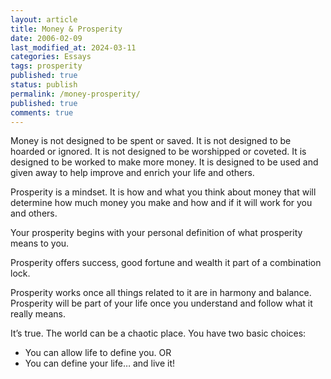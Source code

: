 ```yaml
---
layout: article
title: Money & Prosperity
date: 2006-02-09
last_modified_at: 2024-03-11
categories: Essays
tags: prosperity
published: true
status: publish
permalink: /money-prosperity/
published: true
comments: true
---
```

Money is not designed to be spent or saved. It is not designed to be hoarded or ignored. It is not designed to be worshipped or coveted. It is designed to be worked to make more money. It is designed to be used and given away to help improve and enrich your life and others.
<!--more-->
Prosperity is a mindset. It is how and what you think about money that will determine how much money you make and how and if it will work for you and others.

Your prosperity begins with your personal definition of what prosperity means to you.

Prosperity offers success, good fortune and wealth it part of a combination lock.

Prosperity works once all things related to it are in harmony and balance.
Prosperity will be part of your life once you understand and follow what it really means.

It’s true. The world can be a chaotic place. You have two basic choices:
- You can allow life to define you. OR
- You can define your life… and live it!
